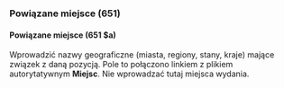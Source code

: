 ### Powiązane miejsce (651)

#### Powiązane miejsce (651 $a)
Wprowadzić nazwy geograficzne (miasta, regiony, stany, kraje) mające związek z daną pozycją. Pole to połączono linkiem z plikiem autorytatywnym **Miejsc**. Nie wprowadzać tutaj miejsca wydania.
